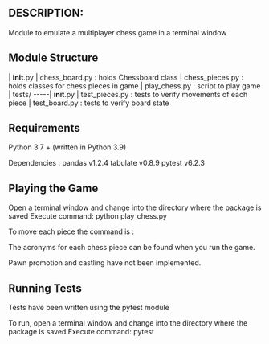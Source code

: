 DESCRIPTION:
------------
Module to emulate a multiplayer chess game in a terminal window


Module Structure
----------------

|   __init__.py
|   chess_board.py  : holds Chessboard class
|   chess_pieces.py : holds classes for chess pieces in game
|   play_chess.py   : script to play game
|   tests/
 -----|   __init__.py
      |   test_pieces.py : tests to verify movements of each piece
      |   test_board.py  : tests to verify board state


Requirements   
-------------

Python 3.7 +  (written in Python 3.9)

Dependencies : pandas       v1.2.4
	       tabulate     v0.8.9
	       pytest       v6.2.3 


Playing the Game
-----------------
Open a terminal window and change into the directory where the package is saved
Execute command: python play_chess.py

To move each piece the command is : <piece acronym> <current piece position> <end piece position> 

The acronyms for each chess piece can be found when you run the game.
	
Pawn promotion and castling have not been implemented.


Running Tests
-------------
Tests have been written using the pytest module

To run, open a terminal window and change into the directory where the package is saved
Execute command: pytest

